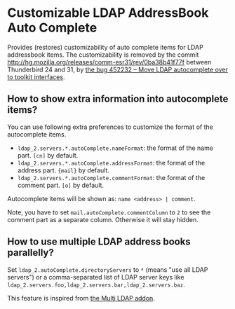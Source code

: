 # Customizable LDAP AddressBook Auto Complete

Provides (restores) customizability of auto complete items for LDAP addressbook items.
The customizability is removed by the commit http://hg.mozilla.org/releases/comm-esr31/rev/0ba38b41f77f between Thunderbird 24 and 31, by [the bug 452232 – Move LDAP autocomplete over to toolkit interfaces](https://bugzilla.mozilla.org/show_bug.cgi?id=452232).

## How to show extra information into autocomplete items?

You can use following extra preferences to customize the format of the autocomplete items.

 * `ldap_2.servers.*.autoComplete.nameFormat`: the format of the name part. `[cn]` by default.
 * `ldap_2.servers.*.autoComplete.addressFormat`: the format of the address part. `{mail}` by default.
 * `ldap_2.servers.*.autoComplete.commentFormat`: the format of the comment part. `[o]` by default.

Autocomplete items will be shown as: `name <address> | comment`.

Note, you have to set `mail.autoComplete.commentColumn` to `2` to see the comment part as a separate column.
Otherwise it will stay hidden.

## How to use multiple LDAP address books parallelly?

Set `ldap_2.autoComplete.directoryServers` to `*` (means "use all LDAP servers") or a comma-separated list of LDAP server keys like `ldap_2.servers.foo,ldap_2.servers.bar,ldap_2.servers.baz`.

This feature is inspired from [the Multi LDAP addon](https://addons.mozilla.org/ja/thunderbird/addon/multi-ldap/).
